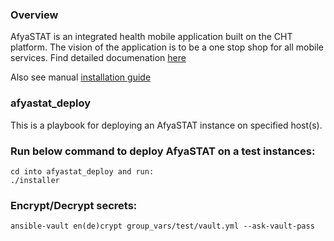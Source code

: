 
### Overview
AfyaSTAT is an integrated health mobile application built on the CHT platform. The vision of the application is to be a one stop shop for all mobile services. Find detailed documenation [here](https://kenyahmis.org/knowledgebase/about-afyastat-summary/)

Also see manual [installation guide](https://kenyahmis.org/knowledgebase/unattended-afyastat-installation-guide/)

### afyastat_deploy

This is a playbook for deploying an AfyaSTAT instance on specified host(s).

### Run below command to deploy AfyaSTAT on a test instances:
>>
    cd into afyastat_deploy and run:
    ./installer


### Encrypt/Decrypt secrets:
>>>
    ansible-vault en(de)crypt group_vars/test/vault.yml --ask-vault-pass